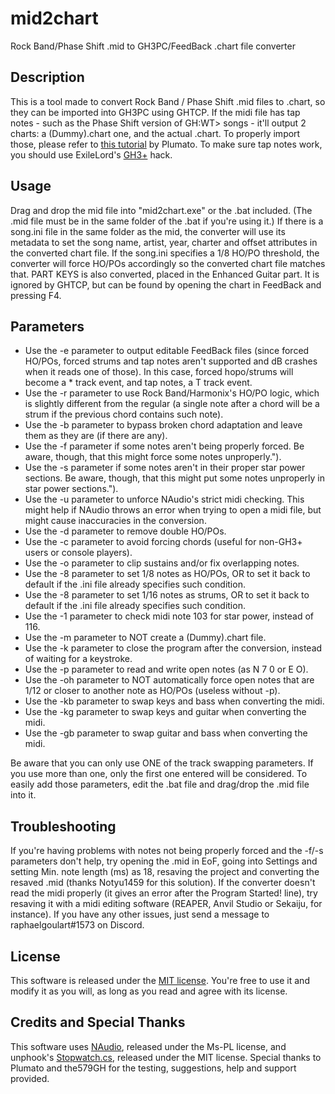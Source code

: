 # mid2chart
Rock Band/Phase Shift .mid to GH3PC/FeedBack .chart file converter

## Description
This is a tool made to convert Rock Band / Phase Shift .mid files to .chart, so they can be imported into GH3PC using GHTCP.
If the midi file has tap notes - such as the Phase Shift version of GH:WT> songs - it'll output 2 charts: a (Dummy).chart one, and the actual .chart. To properly import those, please refer to [this tutorial](https://youtu.be/We0E4iyKJ1M?t=13m53s) by Plumato.
To make sure tap notes work, you should use ExileLord's [GH3+](https://youtu.be/EbapUSs5fsg) hack.

## Usage
Drag and drop the mid file into "mid2chart.exe" or the .bat included. (The .mid file must be in the same folder of the .bat if you're using it.)
If there is a song.ini file in the same folder as the mid, the converter will use its metadata to set the song name, artist, year, charter and offset attributes in the converted chart file.
If the song.ini specifies a 1/8 HO/PO threshold, the converter will force HO/POs accordingly so the converted chart file matches that.
PART KEYS is also converted, placed in the Enhanced Guitar part. It is ignored by GHTCP, but can be found by opening the chart in FeedBack and pressing F4.

## Parameters
* Use the -e parameter to output editable FeedBack files (since forced HO/POs, forced strums and tap notes aren't supported and dB crashes when it reads one of those). In this case, forced hopo/strums will become a * track event, and tap notes, a T track event. 
* Use the -r parameter to use Rock Band/Harmonix's HO/PO logic, which is slightly different from the regular (a single note after a chord will be a strum if the previous chord contains such note).
* Use the -b parameter to bypass broken chord adaptation and leave them as they are (if there are any).
* Use the -f parameter if some notes aren't being properly forced. Be aware, though, that this might force some notes unproperly.").
* Use the -s parameter if some notes aren't in their proper star power sections. Be aware, though, that this might put some notes unproperly in star power sections.").
* Use the -u parameter to unforce NAudio's strict midi checking. This might help if NAudio throws an error when trying to open a midi file, but might cause inaccuracies in the conversion.
* Use the -d parameter to remove double HO/POs.
* Use the -c parameter to avoid forcing chords (useful for non-GH3+ users or console players).
* Use the -o parameter to clip sustains and/or fix overlapping notes.
* Use the -8 parameter to set 1/8 notes as HO/POs, OR to set it back to default if the .ini file already specifies such condition.
* Use the -8 parameter to set 1/16 notes as strums, OR to set it back to default if the .ini file already specifies such condition.
* Use the -1 parameter to check midi note 103 for star power, instead of 116.
* Use the -m parameter to NOT create a (Dummy).chart file.
* Use the -k parameter to close the program after the conversion, instead of waiting for a keystroke.
* Use the -p parameter to read and write open notes (as N 7 0 or E O).
* Use the -oh parameter to NOT automatically force open notes that are 1/12 or closer to another note as HO/POs (useless without -p).
* Use the -kb parameter to swap keys and bass when converting the midi.
* Use the -kg parameter to swap keys and guitar when converting the midi.
* Use the -gb parameter to swap guitar and bass when converting the midi.

Be aware that you can only use ONE of the track swapping parameters. If you use more than one, only the first one entered will be considered.
To easily add those parameters, edit the .bat file and drag/drop the .mid file into it.

## Troubleshooting
If you're having problems with notes not being properly forced and the -f/-s parameters don't help, try opening the .mid in EoF, going into Settings and setting Min. note length (ms) as 18, resaving the project and converting the resaved .mid (thanks Notyu1459 for this solution).
If the converter doesn't read the midi properly (it gives an error after the Program Started! line), try resaving it with a midi editing software (REAPER, Anvil Studio or Sekaiju, for instance).
If you have any other issues, just send a message to raphaelgoulart#1573 on Discord.

## License
This software is released under the [MIT license](LICENSE). You're free to use it and modify it as you will, as long as you read and agree with its license.

## Credits and Special Thanks
This software uses [NAudio](https://github.com/naudio/NAudio/), released under the Ms-PL license, and unphook's [Stopwatch.cs](https://github.com/unphook/rock-porra/blob/master/forfopacker/Stopwatch.cs), released under the MIT license.
Special thanks to Plumato and the579GH for the testing, suggestions, help and support provided.
